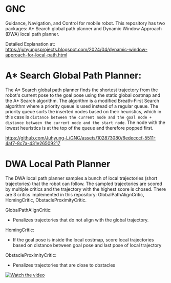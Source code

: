 # GNC
Guidance, Navigation, and Control for mobile robot. This repository has two packages: A* Search global path planner and Dynamic Window Approach (DWA) local path planner.

Detailed Explanation at: https://juhyungsprojects.blogspot.com/2024/04/dynamic-window-approach-for-local-path.html

# A* Search Global Path Planner:
The A* Search global path planner finds the shortest trajectory from the robot's current pose to the goal pose using the static global costmap and the A* Search algorithm. The algorithm is a modified Breath-First Search algorithm where a priority queue is used instead of a regular queue. The priority queue sorts the inserted nodes based on their heuristics, which in this case is 
`distance between the current node and the goal node + distance between the current node and the start node`. The node with the lowest heuristics is at the top of the queue and therefore popped first.


https://github.com/Juhyung-L/GNC/assets/102873080/6edecccf-5511-4af7-8c7a-431e26509217

# DWA Local Path Planner
The DWA local path planner samples a bunch of local trajectories (short trajectories) that the robot can follow. The sampled trajectories are scored by multiple critics and the trajectory with the highest score is chosed. There are 3 critics implemented in this repository: GlobalPathAlignCritic, HomingCritic, ObstacleProximityCritic.

GlobalPathAlignCritic:
- Penalizes trajectories that do not align with the global trajectory.

HomingCritic:
- If the goal pose is inside the local costmap, score local trajectories based on distance between goal pose and last pose of local trajectory

ObstacleProximityCritic:
- Penalizes trajectories that are close to obstacles

[![Watch the video](https://img.youtube.com/vi/XEWZgA5ivXk/maxresdefault.jpg)](https://www.youtube.com/watch?v=XEWZgA5ivXk "DWA Local Planner Footage")
